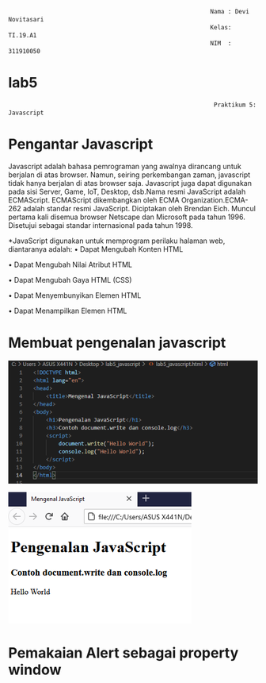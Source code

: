                                                              Nama : Devi Novitasari
                                                             Kelas: TI.19.A1
                                                             NIM  : 311910050



# lab5
                                                              Praktikum 5: Javascript
                                                               
                                                               
     
     
# Pengantar Javascript
Javascript adalah bahasa pemrograman yang awalnya dirancang untuk berjalan di atas browser. Namun, seiring perkembangan zaman, javascript tidak hanya berjalan di atas browser saja. Javascript juga dapat digunakan pada sisi Server, Game, IoT, Desktop, dsb.Nama resmi JavaScript adalah ECMAScript. ECMAScript dikembangkan oleh ECMA Organization.ECMA-262 adalah standar resmi JavaScript. Diciptakan oleh Brendan Eich. Muncul pertama kali disemua browser Netscape dan Microsoft pada tahun 1996. Disetujui sebagai standar internasional pada tahun 1998.

*JavaScript digunakan untuk memprogram perilaku halaman web, diantaranya adalah:
• Dapat Mengubah Konten HTML


• Dapat Mengubah Nilai Atribut HTML

• Dapat Mengubah Gaya HTML (CSS)

• Dapat Menyembunyikan Elemen HTML

• Dapat Menampilkan Elemen HTML


# Membuat pengenalan javascript

![alt text](https://github.com/devinovitasari99/lab5/blob/main/Screenshoot/ss1.PNG)

![alt text](https://github.com/devinovitasari99/lab5/blob/main/Screenshoot/ss2.PNG)

# Pemakaian Alert sebagai property window


